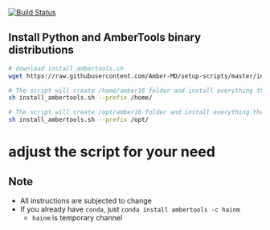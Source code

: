 [![Build Status](https://travis-ci.org/Amber-MD/setup-scripts.svg?branch=master)](https://travis-ci.org/Amber-MD/setup-scripts)

Install Python and AmberTools binary distributions
--------------------------------------------------

```bash
# download install_ambertools.sh
wget https://raw.githubusercontent.com/Amber-MD/setup-scripts/master/install_ambertools.sh

# The script will create /home/amber16 folder and install everything there
sh install_ambertools.sh --prefix /home/

# The script will create /opt/amber16 folder and install everything there
sh install_ambertools.sh --prefix /opt/
```

# adjust the script for your need

Note
----
- All instructions are subjected to change
- If you already have `conda`, just `conda install ambertools -c hainm`
    - `hainm` is temporary channel
